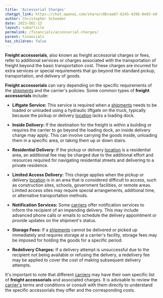 ```yaml
---
title: 'Accessorial Charges'
chatgpt_link: https://chat.openai.com/share/c0bcaa67-6245-429b-8e93-e0fc87cc8b52
author: Christopher Schoeder
date: 2023-DEC-13
layout: subarticle
permalink: /financials/accessorial-charges/
parent: Financials
has_children: false
---
```


**Freight accessorials**, also known as freight accessorial charges or fees, refer to additional services or charges associated with the transportation of freight beyond the basic transportation cost. These charges are incurred for extra services or special requirements that go beyond the standard pickup, transportation, and delivery of goods.

**Freight accessorials** can vary depending on the specific requirements of the <a href="/glossery/shipments">shipments</a> and the carrier's policies. Some common types of **freight accessorials** include:

- **Liftgate Service:** This service is required when a <a href="/glossery/shipments">shipments</a> needs to be loaded or unloaded using a hydraulic liftgate on the truck, typically because the pickup or delivery <a href="/locations/">location</a> lacks a loading dock.

- **Inside Delivery:** If the destination for the freight is within a building or requires the carrier to go beyond the loading dock, an inside delivery charge may apply. This can involve carrying the goods inside, unloading them in a specific area, or taking them up or down stairs.

- **Residential Delivery:** If the pickup or delivery <a href="/locations/">location</a> is a residential area, an additional fee may be charged due to the additional effort and resources required for navigating residential streets and delivering to a private residence.

- **Limited Access Delivery:** This charge applies when the pickup or delivery <a href="/locations/">location</a> is in an area that is considered difficult to access, such as construction sites, schools, government facilities, or remote areas. Limited access sites may require special arrangements, additional time, or alternative transportation methods.

- **Notification Services:** Some <a href="/carriers/">carriers</a> offer notification services to inform the recipient of an impending delivery. This may include advanced phone calls or emails to schedule the delivery appointment or provide updates on the shipment's status.

- **Storage Fees:** If a <a href="/glossery/shipments">shipments</a> cannot be delivered or picked up immediately and requires storage at a carrier's facility, storage fees may be imposed for holding the goods for a specific period.

- **Redelivery Charges:** If a delivery attempt is unsuccessful due to the recipient not being available or refusing the delivery, a redelivery fee may be applied to cover the cost of making subsequent delivery attempts.

It's important to note that different <a href="/carriers/">carriers</a> may have their own specific list of **freight accessorials** and associated charges. It is advisable to review the <a href="/carriers/">carrier's</a> terms and conditions or consult with them directly to understand the specific accessorials they offer and the corresponding costs.
